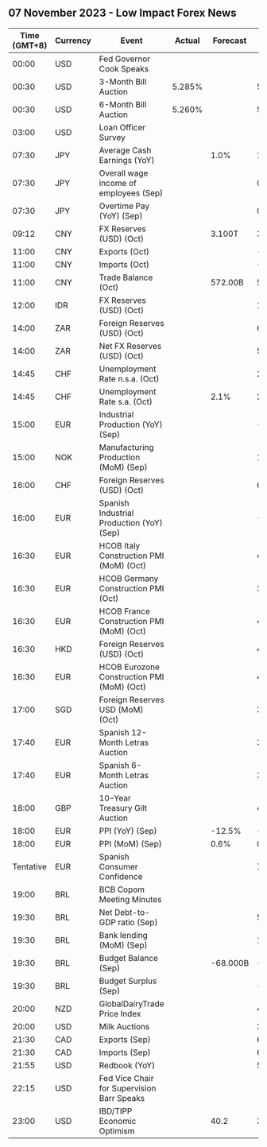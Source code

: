 ## 07 November 2023 - Low Impact Forex News

| Time (GMT+8) | Currency | Event | Actual | Forecast | Previous |
|------|----------|-------|--------|----------|----------|
| 00:00 | USD | Fed Governor Cook Speaks |  |  |  |
| 00:30 | USD | 3-Month Bill Auction | 5.285% |  | 5.325% |
| 00:30 | USD | 6-Month Bill Auction | 5.260% |  | 5.320% |
| 03:00 | USD | Loan Officer Survey |  |  |  |
| 07:30 | JPY | Average Cash Earnings (YoY) |  | 1.0% | 1.1% |
| 07:30 | JPY | Overall wage income of employees (Sep) |  |  | 0.8% |
| 07:30 | JPY | Overtime Pay (YoY) (Sep) |  |  | 0.20% |
| 09:12 | CNY | FX Reserves (USD) (Oct) |  | 3.100T | 3.115T |
| 11:00 | CNY | Exports (Oct) |  |  | -0.60M |
| 11:00 | CNY | Imports (Oct) |  |  | -0.80M |
| 11:00 | CNY | Trade Balance (Oct) |  | 572.00B | 558.74B |
| 12:00 | IDR | FX Reserves (USD) (Oct) |  |  | 134.90B |
| 14:00 | ZAR | Foreign Reserves (USD) (Oct) |  |  | 61.13B |
| 14:00 | ZAR | Net FX Reserves (USD) (Oct) |  |  | 54.980B |
| 14:45 | CHF | Unemployment Rate n.s.a. (Oct) |  |  | 2.0% |
| 14:45 | CHF | Unemployment Rate s.a. (Oct) |  | 2.1% | 2.1% |
| 15:00 | EUR | Industrial Production (YoY) (Sep) |  |  | -1.75% |
| 15:00 | NOK | Manufacturing Production (MoM) (Sep) |  |  | 1.5% |
| 16:00 | CHF | Foreign Reserves (USD) (Oct) |  |  | 678.4B |
| 16:00 | EUR | Spanish Industrial Production (YoY) (Sep) |  |  | -3.4% |
| 16:30 | EUR | HCOB Italy Construction PMI (MoM) (Oct) |  |  | 49.8 |
| 16:30 | EUR | HCOB Germany Construction PMI (Oct) |  |  | 39.3 |
| 16:30 | EUR | HCOB France Construction PMI (MoM) (Oct) |  |  | 43.7 |
| 16:30 | HKD | Foreign Reserves (USD) (Oct) |  |  | 415.70B |
| 16:30 | EUR | HCOB Eurozone Construction PMI (MoM) (Oct) |  |  | 43.6 |
| 17:00 | SGD | Foreign Reserves USD (MoM) (Oct) |  |  | 337.4B |
| 17:40 | EUR | Spanish 12-Month Letras Auction |  |  | 3.862% |
| 17:40 | EUR | Spanish 6-Month Letras Auction |  |  | 3.823% |
| 18:00 | GBP | 10-Year Treasury Gilt Auction |  |  | 4.444% |
| 18:00 | EUR | PPI (YoY) (Sep) |  | -12.5% | -11.5% |
| 18:00 | EUR | PPI (MoM) (Sep) |  | 0.6% | 0.6% |
| Tentative | EUR | Spanish Consumer Confidence |  |  | 77.2 |
| 19:00 | BRL | BCB Copom Meeting Minutes |  |  |  |
| 19:30 | BRL | Net Debt-to-GDP ratio (Sep) |  |  | 59.9% |
| 19:30 | BRL | Bank lending (MoM) (Sep) |  |  | 1.1% |
| 19:30 | BRL | Budget Balance (Sep) |  | -68.000B | -106.561B |
| 19:30 | BRL | Budget Surplus (Sep) |  |  | -22.830B |
| 20:00 | NZD | GlobalDairyTrade Price Index |  |  | 4.3% |
| 20:00 | USD | Milk Auctions |  |  | 3,202.0 |
| 21:30 | CAD | Exports (Sep) |  |  | 64.56B |
| 21:30 | CAD | Imports (Sep) |  |  | 63.84B |
| 21:55 | USD | Redbook (YoY) |  |  | 5.3% |
| 22:15 | USD | Fed Vice Chair for Supervision Barr Speaks |  |  |  |
| 23:00 | USD | IBD/TIPP Economic Optimism |  | 40.2 | 36.3 |
